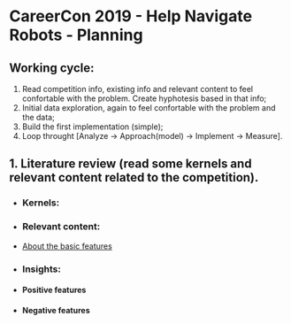 # CareerCon 2019 - Help Navigate Robots - Planning
 
## Working cycle:
1. Read competition info, existing info and relevant content to feel confortable with the problem. Create hyphotesis based in that info;
2. Initial data exploration, again to feel confortable with the problem and the data;
3. Build the first implementation (simple);
4. Loop throught [Analyze -> Approach(model) -> Implement -> Measure].

## 1. Literature review (read some kernels and relevant content related to the competition).
- ### Kernels:
 
- ### Relevant content:
 - [About the basic features](https://en.wikipedia.org/wiki/Conversion_between_quaternions_and_Euler_angles)
     
- ### Insights:
 - #### Positive features
 - #### Negative features

